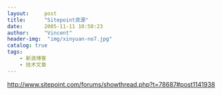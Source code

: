 ```yaml
---
layout:     post
title:      "Sitepoint资源"
date:       2005-11-11 10:50:23
author:     "Vincent"
header-img:  "img/xinyuan-no7.jpg"
catalog: true
tags:
    - 新浪博客
    - 技术文章
---
```



http://www.sitepoint.com/forums/showthread.php?t=78687#post1141938



